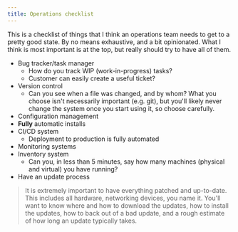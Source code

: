 ```yaml
---
title: Operations checklist
---
```


This is a checklist of things that I think an operations team needs to get to a
pretty good state. By no means exhaustive, and a bit opinionated. What I think
is most important is at the top, but really should try to have all of them.

* Bug tracker/task manager
  * How do you track WIP (work-in-progress) tasks?
  * Customer can easily create a useful ticket?
* Version control
  * Can you see when a file was changed, and by whom? What you choose isn't necessarily important (e.g. git), but you'll likely never change the system once you start using it, so choose carefully. 
* Configuration management
* **Fully** automatic installs
* CI/CD system
  * Deployment to production is fully automated
* Monitoring systems
* Inventory system
  * Can you, in less than 5 minutes, say how many machines (physical and virtual) you have running?
* Have an update process

> It is extremely important to have everything patched and up-to-date. This
> includes all hardware, networking devices, you name it. You'll want to know
> where and how to download the updates, how to install the updates, how to back
> out of a bad update, and a rough estimate of how long an update typically
> takes.

